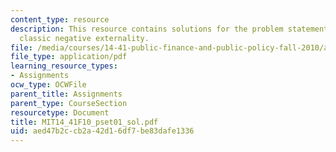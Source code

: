 ```yaml
---
content_type: resource
description: This resource contains solutions for the problem statements related to
  classic negative externality.
file: /media/courses/14-41-public-finance-and-public-policy-fall-2010/aed47b2ccb2a42d16df7be83dafe1336_MIT14_41F10_pset01_sol.pdf
file_type: application/pdf
learning_resource_types:
- Assignments
ocw_type: OCWFile
parent_title: Assignments
parent_type: CourseSection
resourcetype: Document
title: MIT14_41F10_pset01_sol.pdf
uid: aed47b2c-cb2a-42d1-6df7-be83dafe1336
---
```


